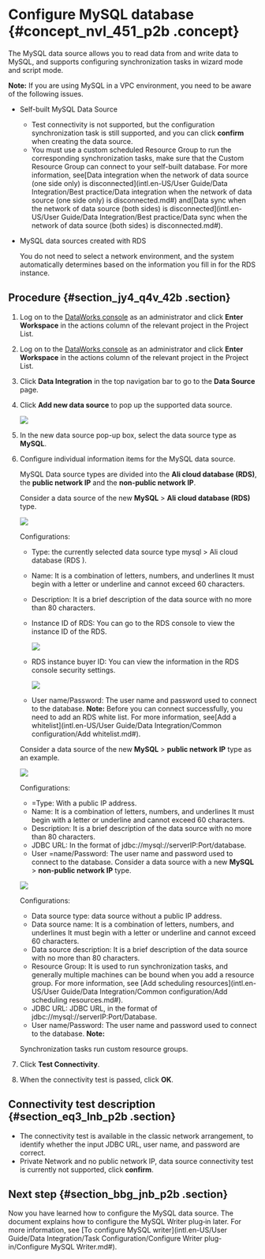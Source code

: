 # Configure MySQL database {#concept_nvl_451_p2b .concept}

The MySQL data source allows you to read data from and write data to MySQL, and supports configuring synchronization tasks in wizard mode and script mode.

**Note:** If you are using MySQL in a VPC environment, you need to be aware of the following issues.

-   Self-built MySQL Data Source
    -   Test connectivity is not supported, but the configuration synchronization task is still supported, and you can click **confirm** when creating the data source.
    -   You must use a custom scheduled Resource Group to run the corresponding synchronization tasks, make sure that the Custom Resource Group can connect to your self-built database. For more information, see[Data integration when the network of data source \(one side only\) is disconnected](intl.en-US/User Guide/Data Integration/Best practice/Data integration when the network of data source (one side only) is disconnected.md#) and[Data sync when the network of data source \(both sides\) is disconnected](intl.en-US/User Guide/Data Integration/Best practice/Data sync when the network of data source (both sides) is disconnected.md#).
-   MySQL data sources created with RDS

    You do not need to select a network environment, and the system automatically determines based on the information you fill in for the RDS instance.


## Procedure {#section_jy4_q4v_42b .section}

1.  Log on to the [DataWorks console](https://workbench.data.aliyun.com/console) as an administrator and click **Enter Workspace** in the actions column of the relevant project in the Project List.
2.  Log on to the [DataWorks console](https://partners-intl.aliyun.com) as an administrator and click **Enter Workspace** in the actions column of the relevant project in the Project List.
3.  Click **Data Integration** in the top navigation bar to go to the **Data Source** page.
4.  Click **Add new data source** to pop up the supported data source.

    ![](http://static-aliyun-doc.oss-cn-hangzhou.aliyuncs.com/assets/img/16207/15367209267549_en-US.png)

5.  In the new data source pop-up box, select the data source type as **MySQL**.
6.  Configure individual information items for the MySQL data source.

    MySQL Data source types are divided into the **Ali cloud database \(RDS\)**, the **public network IP** and the **non-public network IP**.

    Consider a data source of the new **MySQL** \> **Ali cloud database \(RDS\)** type.

    ![](http://static-aliyun-doc.oss-cn-hangzhou.aliyuncs.com/assets/img/16207/15367209267550_en-US.png)

    Configurations:

    -   Type: the currently selected data source type mysql \> Ali cloud database \(RDS \).
    -   Name: It is a combination of letters, numbers, and underlines It must begin with a letter or underline and cannot exceed 60 characters.
    -   Description: It is a brief description of the data source with no more than 80 characters.
    -   Instance ID of RDS: You can go to the RDS console to view the instance ID of the RDS.

        ![](http://static-aliyun-doc.oss-cn-hangzhou.aliyuncs.com/assets/img/16207/15367209267551_en-US.png)

    -   RDS instance buyer ID: You can view the information in the RDS console security settings.

        ![](http://static-aliyun-doc.oss-cn-hangzhou.aliyuncs.com/assets/img/16207/15367209277553_en-US.png)

    -   User name/Password: The user name and password used to connect to the database.
    **Note:** Before you can connect successfully, you need to add an RDS white list. For more information, see[Add a whitelist](intl.en-US/User Guide/Data Integration/Common configuration/Add whitelist.md#).

    Consider a data source of the new **MySQL** \> **public network IP** type as an example.

    ![](http://static-aliyun-doc.oss-cn-hangzhou.aliyuncs.com/assets/img/16207/15367209277554_en-US.png)

    Configurations:

    -   =Type: With a public IP address.
    -   Name: It is a combination of letters, numbers, and underlines It must begin with a letter or underline and cannot exceed 60 characters.
    -   Description: It is a brief description of the data source with no more than 80 characters.
    -   JDBC URL: In the format of jdbc://mysql://serverIP:Port/database.
    -   User =name/Password: The user name and password used to connect to the database.
    Consider a data source with a new **MySQL** \> **non-public network IP** type.

    ![](http://static-aliyun-doc.oss-cn-hangzhou.aliyuncs.com/assets/img/16207/15367209277555_en-US.png)

    Configurations:

    -   Data source type: data source without a public IP address.
    -   Data source name: It is a combination of letters, numbers, and underlines It must begin with a letter or underline and cannot exceed 60 characters.
    -   Data source description: It is a brief description of the data source with no more than 80 characters.
    -   Resource Group: It is used to run synchronization tasks, and generally multiple machines can be bound when you add a resource group. For more information, see [Add scheduling resources](intl.en-US/User Guide/Data Integration/Common configuration/Add scheduling resources.md#).
    -   JDBC URL: JDBC URL, in the format of jdbc://mysql://serverIP:Port/Database.
    -   User name/Password: The user name and password used to connect to the database.
    **Note:** 

    Synchronization tasks run custom resource groups.

7.  Click **Test Connectivity**.
8.  When the connectivity test is passed, click **OK**.

## Connectivity test description {#section_eq3_lnb_p2b .section}

-   The connectivity test is available in the classic network arrangement, to identify whether the input JDBC URL, user name, and password are correct.
-   Private Network and no public network IP, data source connectivity test is currently not supported, click **confirm**.

## Next step {#section_bbg_jnb_p2b .section}

Now you have learned how to configure the MySQL data source. The document explains how to configure the MySQL Writer plug‑in later. For more information, see [To configure MySQL writer](intl.en-US/User Guide/Data Integration/Task Configuration/Configure Writer plug-in/Configure MySQL Writer.md#).

